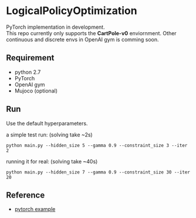 # LogicalPolicyOptimization

PyTorch implementation in development.     
This repo currently only supports the **CartPole-v0** enviornment. Other continuous and discrete envs in OpenAI gym is comming soon. 

## Requirement
- python 2.7
- PyTorch
- OpenAI gym
- Mujoco (optional)


## Run
Use the default hyperparameters.

a simple test run: (solving take ~2s)
```
python main.py --hidden_size 5 --gamma 0.9 --constraint_size 3 --iter 2
```

running it for real: (solving take ~40s)
```
python main.py --hidden_size 7 --gamma 0.9 --constraint_size 30 --iter 20
```
## Reference
- [pytorch example](https://github.com/pytorch/examples/blob/master/reinforcement_learning/reinforce.py)
